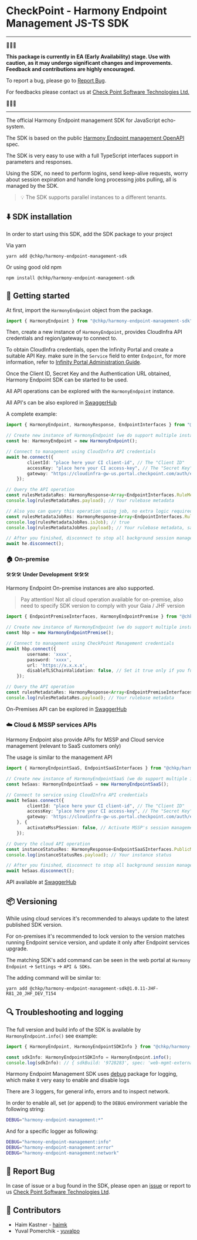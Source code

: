# CheckPoint - Harmony Endpoint Management JS-TS SDK

---
🚧🚧🚧 

**This package is currently in EA (Early Availability) stage. Use with caution, as it may undergo significant changes and improvements. Feedback and contributions are highly encouraged.** 

To report a bug, please go to [Report Bug](#-report-bug).

For feedbacks please contact us at [Check Point Software Technologies Ltd.](harmony-endpoint-external-api@checkpoint.com)

🚧🚧🚧 

---

The official Harmony Endpoint management SDK for JavaScript echo-system.

The SDK is based on the public [Harmony Endpoint management OpenAPI](https://app.swaggerhub.com/apis/Check-Point/web-mgmt-external-api-production) spec.

The SDK is very easy to use with a full TypeScript interfaces support in parameters and responses.

Using the SDK, no need to perform logins, send keep-alive requests, worry about session expiration and handle long processing jobs pulling, all is managed by the SDK.

> 💡 The SDK supports parallel instances to a different tenants.

## ⬇️ SDK installation

In order to start using this SDK, add the SDK package to your project

Via yarn
```
yarn add @chkp/harmony-endpoint-management-sdk
```
Or using good old npm
```
npm install @chkp/harmony-endpoint-management-sdk
```

## 🚀 Getting started
<!-- ## Getting started -->

At first, import the `HarmonyEndpoint` object from the package.
```typescript
import { HarmonyEndpoint } from "@chkp/harmony-endpoint-management-sdk";
```

Then, create a new instance of `HarmonyEndpoint`, provides CloudInfra API credentials and region/gateway to connect to.

To obtain CloudInfra credentials, open the Infinity Portal and create a suitable API Key. make sure in the `Service` field to enter `Endpoint`, for more information, refer to [Infinity Portal Administration Guide](https://sc1.checkpoint.com/documents/Infinity_Portal/WebAdminGuides/EN/Infinity-Portal-Admin-Guide/Content/Topics-Infinity-Portal/API-Keys.htm?tocpath=Global%20Settings%7C_____7#API_Keys).

Once the Client ID, Secret Key and the Authentication URL obtained, Harmony Endpoint SDK can be started to be used.

All API operations can be explored with the `HarmonyEndpoint` instance.

All API's can be also explored in [SwaggerHub](https://app.swaggerhub.com/apis/Check-Point/web-mgmt-external-api-production)

A complete example:

```typescript
import { HarmonyEndpoint, HarmonyResponse, EndpointInterfaces } from "@chkp/harmony-endpoint-management-sdk";

// Create new instance of HarmonyEndpoint (we do support multiple instances in parallel)
const he: HarmonyEndpoint = new HarmonyEndpoint();

// Connect to management using CloudInfra API credentials
await he.connect({ 
        clientId: "place here your CI client-id", // The "Client ID"
        accessKey: "place here your CI access-key", // The "Secret Key"
        gateway: "https://cloudinfra-gw-us.portal.checkpoint.com/auth/external", // The "Authentication URL"
    });

// Query the API operation
const rulesMetadataRes: HarmonyResponse<Array<EndpointInterfaces.RuleMetadata>> = await he.PolicyGeneralApi.getAllRulesMetadata(EndpointInterfaces.RunAsJob.Off);
console.log(rulesMetadataRes.payload); // Your rulebase metadata

// Also you can query this operation using job, no extra logic required, in the background, it will trigger a job and will pull the status till it finished and return the final results. 
const rulesMetadataJobRes: HarmonyResponse<Array<EndpointInterfaces.RuleMetadata>> = await he.PolicyGeneralApi.getAllRulesMetadata(EndpointInterfaces.RunAsJob.On);
console.log(rulesMetadataJobRes.isJob); // true
console.log(rulesMetadataJobRes.payload); // Your rulebase metadata, same as in non-kob operation

// After you finished, disconnect to stop all background session management. 
await he.disconnect(); 
```



### 🏠 On-premise

🛠️🛠️🛠️ **Under Development** 🛠️🛠️🛠️

Harmony Endpoint On-premise instances are also supported.

> Pay attention! Not all cloud operation available for on-premise, also need to specify SDK version to comply with your Gaia / JHF version


```typescript
import { EndpointPremiseInterfaces, HarmonyEndpointPremise } from "@chkp/harmony-endpoint-management-sdk";

// Create new instance of HarmonyEndpoint (we do support multiple instances in parallel)
const hbp = new HarmonyEndpointPremise();

// Connect to management using CheckPoint Management credentials
await hbp.connect({
		username: 'xxxx',
		password: 'xxxx',
		url: 'https://x.x.x.x',
		disableTLSChainValidation: false, // Set it true only if you fully trust this URL (e.g. case of internal but not verified https certificate)
	});

// Query the API operation
const rulesMetadataRes: HarmonyResponse<Array<EndpointPremiseInterfaces.RuleMetadata>> = await hbp.PolicyGeneralApi.getAllRulesMetadata(EndpointPremiseInterfaces.RunAsJob.Off);
console.log(rulesMetadataRes.payload); // Your rulebase metadata

```

On-Premises API can be explored in [SwaggerHub](https://app.swaggerhub.com/apis/Check-Point/web-mgmt-external-api-premise)

### ☁️ Cloud & MSSP services APIs

Harmony Endpoint also provide APIs for MSSP and Cloud service management (relevant to SaaS customers only) 


The usage is similar to the management API
```typescript
import { HarmonyEndpointSaaS, EndpointSaaSInterfaces } from "@chkp/harmony-endpoint-management-sdk";

// Create new instance of HarmonyEndpointSaaS (we do support multiple instances in parallel)
const heSaas: HarmonyEndpointSaaS = new HarmonyEndpointSaaS();

// Connect to service using CloudInfra API credentials
await heSaas.connect({
        clientId: "place here your CI client-id", // The "Client ID"
        accessKey: "place here your CI access-key", // The "Secret Key"
        gateway: 'https://cloudinfra-gw-us.portal.checkpoint.com/auth/external', // The "Authentication URL"
    }, {
		activateMssPSession: false, // Activate MSSP's session management, turn on if you'r using MSSP APIs
	});

// Query the cloud API operation
const instanceStatusRes: HarmonyResponse<EndpointSaaSInterfaces.PublicMachineStatusResponse> = await heSaas.SelfServiceApi.publicMachinesSingleStatus();
console.log(instanceStatusRes.payload); // Your instance status

// After you finished, disconnect to stop all background session management. 
await heSaas.disconnect(); 
```

API available at [SwaggerHub](https://app.swaggerhub.com/apis/Check-Point/harmony-endpoint-cloud-api-prod)


##  📦 Versioning

While using cloud services it's recommended to always update to the latest published SDK version.

For on-premises it's recommended to lock version to the version matches running Endpoint service version, and update it only after Endpoint services upgrade.

The matching SDK's add command can be seen in the web portal at `Harmony Endpoint` -> `Settings` -> `API & SDKs`.

The adding command will be similar to:
```
yarn add @chkp/harmony-endpoint-management-sdk@1.0.11-JHF-R81_20_JHF_DEV_T154
```

## 🔍 Troubleshooting and logging

The full version and build info of the SDK is available by `HarmonyEndpoint.info()` see example:
```typescript
import { HarmonyEndpoint, HarmonyEndpointSDKInfo } from "@chkp/harmony-endpoint-management-sdk";

const sdkInfo: HarmonyEndpointSDKInfo = HarmonyEndpoint.info();
console.log(sdkInfo): // { sdkBuild: '9728283', spec: 'web-mgmt-external-api-production', specVersion: '1.9.159', releasedOn: '2023-09-10T18:14:38.264Z', sdkVersion: '1.0.2' }
```


Harmony Endpoint Management SDK uses [debug](https://www.npmjs.com/package/debug) package for logging, which make it very easy to enable and disable logs

There are 3 loggers, for general info, errors and to inspect network.

In order to enable all, set (or append) to the `DEBUG` environment variable the following string:
```bash
DEBUG="harmony-endpoint-management:*"
```

And for a specific logger as following:
```bash
DEBUG="harmony-endpoint-management:info"
DEBUG="harmony-endpoint-management:error"
DEBUG="harmony-endpoint-management:network"
```

## 🐞 Report Bug

In case of issue or a bug found in the SDK, please open an [issue](https://github.com/CheckPointSW/harmony-endpoint-management-js-ts-sdk/issues) or report to us [Check Point Software Technologies Ltd](harmony-endpoint-external-api@checkpoint.com).

## 🤝 Contributors 
- Haim Kastner - [haimk](haimk@checkpoint.com)
- Yuval Pomerchik - [yuvalpo](yuvalpo@checkpoint.com)